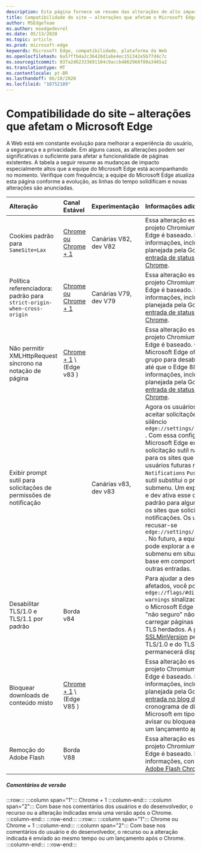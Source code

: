 ```yaml
---
description: Esta página fornece um resumo das alterações de alto impacto que podem afetar a compatibilidade do site
title: Compatibilidade do site – alterações que afetam o Microsoft Edge
author: MSEdgeTeam
ms.author: msedgedevrel
ms.date: 05/13/2020
ms.topic: article
ms.prod: microsoft-edge
keywords: Microsoft Edge, compatibilidade, plataforma da Web
ms.openlocfilehash: 6a57ffb4a2c36420d1abe4ec151342e5b77d4c7c
ms.sourcegitcommit: 037a2d62333691104c9accb4862968f80a3465a2
ms.translationtype: MT
ms.contentlocale: pt-BR
ms.lasthandoff: 06/18/2020
ms.locfileid: "10752189"
---
```

# Compatibilidade do site – alterações que afetam o Microsoft Edge  

A Web está em constante evolução para melhorar a experiência do usuário, a segurança e a privacidade.  Em alguns casos, as alterações podem ser significativas o suficiente para afetar a funcionalidade de páginas existentes.  A tabela a seguir resume as mudanças de impacto especialmente altos que a equipe do Microsoft Edge está acompanhando no momento.  Verifique com frequência; a equipe do Microsoft Edge atualiza esta página conforme a evolução, as linhas do tempo solidificam e novas alterações são anunciadas.  

| Alteração | Canal Estável | Experimentação | Informações adicionais |  
|:--- |:--- |:--- |:--- |
| Cookies padrão para `SameSite=Lax` | [Chrome ou Chrome + 1](#release-comments)  | Canárias V82, dev V82 | Essa alteração está acontecendo no projeto Chromium, no qual o Microsoft Edge é baseado.  Para obter mais informações, incluindo a linha do tempo planejada pela Google, consulte a [entrada de status da plataforma Chrome][ChromePlatformStatus5088147346030592].  |  
| Política referenciadora: padrão para `strict-origin-when-cross-origin` | [Chrome ou Chrome + 1](#release-comments)  | Canárias V79, dev V79 | Essa alteração está acontecendo no projeto Chromium, no qual o Microsoft Edge é baseado.  Para obter mais informações, incluindo a linha do tempo planejada pela Google, consulte a [entrada de status da plataforma Chrome][ChromePlatformStatus6251880185331712].  |  
| Não permitir XMLHttpRequest síncrono na notação de página | [Chrome + 1](#release-comments) \ (Edge v83 \) |  | Essa alteração está acontecendo no projeto Chromium, no qual o Microsoft Edge é baseado.  Chrome compatível, o Microsoft Edge oferece uma política de grupo para desabilitar essa alteração até que o Edge 88.  Para obter mais informações, incluindo a linha do tempo planejada pela Google, consulte a [entrada de status da plataforma Chrome][ChromePlatformStatus4664843055398912].  |  
| Exibir prompt sutil para solicitações de permissões de notificação |  | Canárias v83, dev v83 | Agora os usuários podem optar por aceitar solicitações de notificação em silêncio `edge://settings/content/notifications` .  Com essa configuração habilitada, o Microsoft Edge exibe um ícone de solicitação sutil na barra de endereços para os sites que solicitam o envio de usuários futuras notificações usando a `Notifications` `Push` API ou.  Este ícone sutil substitui o prompt de permissão de submenu.  Um experimento em Canárias e dev ativa esse comportamento por padrão para alguns usuários, em todos os sites que solicitam permissões de notificações.  Os usuários podem recusar-se `edge://settings/content/notifications` .  No futuro, a equipe do Microsoft Edge pode explorar a exibição do prompt de submenu em situações específicas com base em comportamentos do usuário e outras entradas.  |  
| Desabilitar TLS/1.0 e TLS/1.1 por padrão | Borda v84 |  | Para ajudar a descobrir os sites afetados, você pode definir o `edge://flags/#display-legacy-tls-warnings` sinalizador para fazer com que o Microsoft Edge exiba um aviso de "não seguro" não bloqueado ao carregar páginas que exijam protocolos TLS herdados.  A política de grupo [SSLMinVersion][DeployedEdgePoliciesSSLMinVersion] permite a reativação do TLS/1.0 e do TLS/1.1; a política permanecerá disponível até o Edge 88.  |  
| Bloquear downloads de conteúdo misto | [Chrome + 1](#release-comments) \ (Edge V85 \)  |  | Essa alteração está acontecendo no projeto Chromium, no qual o Microsoft Edge é baseado.  Para obter mais informações, incluindo a linha do tempo planejada pela Google, consulte a [entrada no blog do Google Security][GoogleBlogSecurity20200206].  O cronograma de distribuição da Microsoft em tipos de arquivo para avisar ou bloquear está planejado para um lançamento após o Chrome.  |  
| Remoção do Adobe Flash | Borda V88  |  | Essa alteração está acontecendo no projeto Chromium, no qual o Microsoft Edge é baseado.  Para obter mais informações, consulte o [mapa do Adobe Flash Chromium](https://www.chromium.org/flash-roadmap#TOC-Flash-Support-Removed-from-Chromium-Target:-Chrome-88---Jan-2021-).  | 
##### Comentários de versão  

:::row:::
   :::column span="1":::
      Chrome + 1
   :::column-end:::
   :::column span="2":::
      Com base nos comentários dos usuários e do desenvolvedor, o recurso ou a alteração indicadas envia uma versão após o Chrome.
   :::column-end:::
:::row-end:::
:::row:::
   :::column span="1":::
      Chrome ou Chrome + 1
   :::column-end:::
   :::column span="2":::
      Com base nos comentários do usuário e do desenvolvedor, o recurso ou a alteração indicada é enviado ao mesmo tempo ou um lançamento após o Chrome.
   :::column-end:::
:::row-end:::


<!-- image links -->  

<!-- links -->  

[DeployedEdgePoliciesSSLMinVersion]: /deployedge/microsoft-edge-policies#sslversionmin "SSLVersionMin-Microsoft Edge-políticas"  

[ChromePlatformStatus4664843055398912]: https://www.chromestatus.com/feature/4664843055398912 "Não permitir sincronização XHR no navegador desliberado de página-status da plataforma Chrome"  
[ChromePlatformStatus5088147346030592]: https://www.chromestatus.com/feature/5088147346030592 "Cookies padrão para SameSite = LAX-status da plataforma Chrome"  
[ChromePlatformStatus6251880185331712]: https://www.chromestatus.com/feature/6251880185331712 "Política referenciadora: padrão para status da plataforma de origem estrita-quando-entre origens – do Chrome"  

[GoogleBlogSecurity20200206]: https://security.googleblog.com/2020/02/protecting-users-from-insecure_6.html "Protegendo os usuários contra downloads não seguros no Google Chrome-blog de segurança do Google online"  
